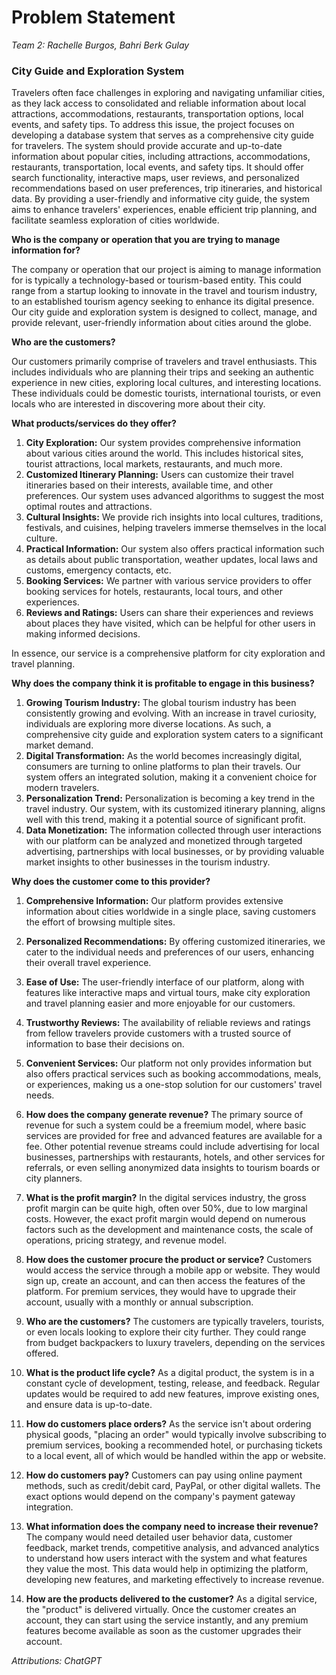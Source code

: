# Problem Statement
*Team 2: Rachelle Burgos, Bahri Berk Gulay*

### City Guide and Exploration System

Travelers often face challenges in exploring and navigating unfamiliar cities, as they lack access to consolidated and reliable information about local attractions, accommodations, restaurants, transportation options, local events, and safety tips. To address this issue, the project focuses on developing a database system that serves as a comprehensive city guide for travelers. The system should provide accurate and up-to-date information about popular cities, including attractions, accommodations, restaurants, transportation, local events, and safety tips. It should offer search functionality, interactive maps, user reviews, and personalized recommendations based on user preferences, trip itineraries, and historical data. By providing a user-friendly and informative city guide, the system aims to enhance travelers' experiences, enable efficient trip planning, and facilitate seamless exploration of cities worldwide.


**Who is the company or operation that you are trying to manage information for?**

The company or operation that our project is aiming to manage information for is typically a technology-based or tourism-based entity. This could range from a startup looking to innovate in the travel and tourism industry, to an established tourism agency seeking to enhance its digital presence. Our city guide and exploration system is designed to collect, manage, and provide relevant, user-friendly information about cities around the globe.

**Who are the customers?**

Our customers primarily comprise of travelers and travel enthusiasts. This includes individuals who are planning their trips and seeking an authentic experience in new cities, exploring local cultures, and interesting locations. These individuals could be domestic tourists, international tourists, or even locals who are interested in discovering more about their city. 

**What products/services do they offer?**

1. **City Exploration:** Our system provides comprehensive information about various cities around the world. This includes historical sites, tourist attractions, local markets, restaurants, and much more.
2. **Customized Itinerary Planning:** Users can customize their travel itineraries based on their interests, available time, and other preferences. Our system uses advanced algorithms to suggest the most optimal routes and attractions.
3. **Cultural Insights:** We provide rich insights into local cultures, traditions, festivals, and cuisines, helping travelers immerse themselves in the local culture.
4. **Practical Information:** Our system also offers practical information such as details about public transportation, weather updates, local laws and customs, emergency contacts, etc.
5. **Booking Services:** We partner with various service providers to offer booking services for hotels, restaurants, local tours, and other experiences.
6. **Reviews and Ratings:** Users can share their experiences and reviews about places they have visited, which can be helpful for other users in making informed decisions.

In essence, our service is a comprehensive platform for city exploration and travel planning.

**Why does the company think it is profitable to engage in this business?**

1. **Growing Tourism Industry:** The global tourism industry has been consistently growing and evolving. With an increase in travel curiosity, individuals are exploring more diverse locations. As such, a comprehensive city guide and exploration system caters to a significant market demand.
2. **Digital Transformation:** As the world becomes increasingly digital, consumers are turning to online platforms to plan their travels. Our system offers an integrated solution, making it a convenient choice for modern travelers.
3. **Personalization Trend:** Personalization is becoming a key trend in the travel industry. Our system, with its customized itinerary planning, aligns well with this trend, making it a potential source of significant profit.
4. **Data Monetization:** The information collected through user interactions with our platform can be analyzed and monetized through targeted advertising, partnerships with local businesses, or by providing valuable market insights to other businesses in the tourism industry.

**Why does the customer come to this provider?**

1. **Comprehensive Information:** Our platform provides extensive information about cities worldwide in a single place, saving customers the effort of browsing multiple sites.
2. **Personalized Recommendations:** By offering customized itineraries, we cater to the individual needs and preferences of our users, enhancing their overall travel experience.
3. **Ease of Use:** The user-friendly interface of our platform, along with features like interactive maps and virtual tours, make city exploration and travel planning easier and more enjoyable for our customers.
4. **Trustworthy Reviews:** The availability of reliable reviews and ratings from fellow travelers provide customers with a trusted source of information to base their decisions on.
5. **Convenient Services:** Our platform not only provides information but also offers practical services such as booking accommodations, meals, or experiences, making us a one-stop solution for our customers' travel needs.

1. **How does the company generate revenue?** The primary source of revenue for such a system could be a freemium model, where basic services are provided for free and advanced features are available for a fee. Other potential revenue streams could include advertising for local businesses, partnerships with restaurants, hotels, and other services for referrals, or even selling anonymized data insights to tourism boards or city planners.
2. **What is the profit margin?** In the digital services industry, the gross profit margin can be quite high, often over 50%, due to low marginal costs. However, the exact profit margin would depend on numerous factors such as the development and maintenance costs, the scale of operations, pricing strategy, and revenue model.
3. **How does the customer procure the product or service?** Customers would access the service through a mobile app or website. They would sign up, create an account, and can then access the features of the platform. For premium services, they would have to upgrade their account, usually with a monthly or annual subscription.
4. **Who are the customers?** The customers are typically travelers, tourists, or even locals looking to explore their city further. They could range from budget backpackers to luxury travelers, depending on the services offered.
5. **What is the product life cycle?** As a digital product, the system is in a constant cycle of development, testing, release, and feedback. Regular updates would be required to add new features, improve existing ones, and ensure data is up-to-date.
6. **How do customers place orders?** As the service isn't about ordering physical goods, "placing an order" would typically involve subscribing to premium services, booking a recommended hotel, or purchasing tickets to a local event, all of which would be handled within the app or website.
7. **How do customers pay?** Customers can pay using online payment methods, such as credit/debit card, PayPal, or other digital wallets. The exact options would depend on the company's payment gateway integration.
8. **What information does the company need to increase their revenue?** The company would need detailed user behavior data, customer feedback, market trends, competitive analysis, and advanced analytics to understand how users interact with the system and what features they value the most. This data would help in optimizing the platform, developing new features, and marketing effectively to increase revenue.
9. **How are the products delivered to the customer?** As a digital service, the "product" is delivered virtually. Once the customer creates an account, they can start using the service instantly, and any premium features become available as soon as the customer upgrades their account.

*Attributions: ChatGPT*
